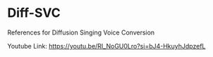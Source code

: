 # Diff-SVC
References for Diffusion Singing Voice Conversion

Youtube Link: https://youtu.be/RI_NoGU0Lro?si=bJ4-HkuyhJdpzefL
